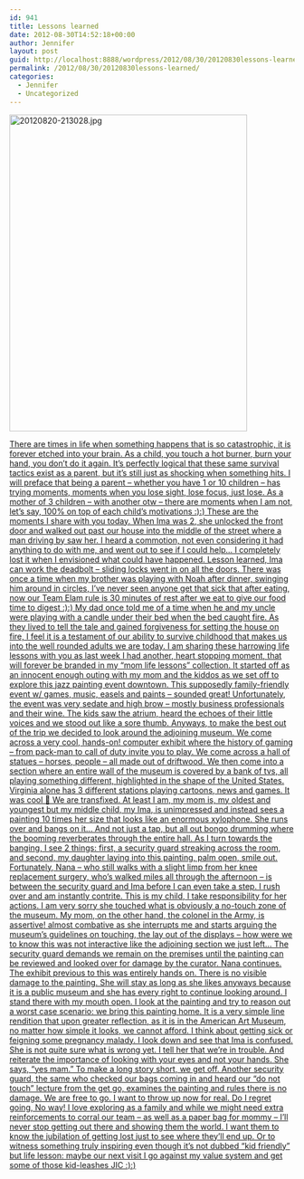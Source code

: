 ```yaml
---
id: 941
title: Lessons learned
date: 2012-08-30T14:52:18+00:00
author: Jennifer
layout: post
guid: http://localhost:8888/wordpress/2012/08/30/20120830lessons-learned/
permalink: /2012/08/30/20120830lessons-learned/
categories:
  - Jennifer
  - Uncategorized
---
```

[<img height="560" alt="20120820-213028.jpg" width="420" class="alignnone " src="http://static.squarespace.com/static/50db6bb3e4b015296cd43789/50dfa5b1e4b0dc6320e0b5ea/50dfa5b4e4b0dc6320e0b942/1345498226000/?format=original" />](http://www.flickr.com/photos/jenniferandJennifers_photos/sets/72157631168601128/)
  
[There are times in life when something happens that is so catastrophic, it is forever etched into your brain. As a child, you touch a hot burner, burn your hand, you don&#8217;t do it again. It&#8217;s perfectly logical that these same survival tactics exist as a parent, but it&#8217;s still just as shocking when something hits. I will preface that being a parent &#8211; whether you have 1 or 10 children &#8211; has trying moments, moments when you lose sight, lose focus, just lose. As a mother of 3 children &#8211; with another otw &#8211; there are moments when I am not, let&#8217;s say, 100% on top of each child&#8217;s motivations :):) These are the moments I share with you today. When Ima was 2, she unlocked the front door and walked out past our house into the middle of the street where a man driving by saw her. I heard a commotion, not even considering it had anything to do with me, and went out to see if I could help&#8230; I completely lost it when I envisioned what could have happened. Lesson learned, Ima can work the deadbolt &#8211; sliding locks went in on all the doors. There was once a time when my brother was playing with Noah after dinner, swinging him around in circles, I&#8217;ve never seen anyone get that sick that after eating, now our Team Elam rule is 30 minutes of rest after we eat to give our food time to digest :):) My dad once told me of a time when he and my uncle were playing with a candle under their bed when the bed caught fire. As they lived to tell the tale and gained forgiveness for setting the house on fire, I feel it is a testament of our ability to survive childhood that makes us into the well rounded adults we are today. I am sharing these harrowing life lessons with you as last week I had another, heart stopping moment, that will forever be branded in my &#8220;mom life lessons&#8221; collection. It started off as an innocent enough outing with my mom and the kiddos as we set off to explore this jazz painting event downtown. This supposedly family-friendly event w/ games, music, easels and paints &#8211; sounded great! Unfortunately, the event was very sedate and high brow &#8211; mostly business professionals and their wine. The kids saw the atrium, heard the echoes of their little voices and we stood out like a sore thumb. Anyways, to make the best out of the trip we decided to look around the adjoining museum. We come across a very cool, hands-on! computer exhibit where the history of gaming &#8211; from pack-man to call of duty invite you to play. We come across a hall of statues &#8211; horses, people &#8211; all made out of driftwood. We then come into a section where an entire wall of the museum is covered by a bank of tvs, all playing something different, highlighted in the shape of the United States. Virginia alone has 3 different stations playing cartoons, news and games. It was cool 🙂 We are transfixed. At least I am, my mom is, my oldest and youngest but my middle child, my Ima, is unimpressed and instead sees a painting 10 times her size that looks like an enormous xylophone. She runs over and bangs on it&#8230; And not just a tap, but all out bongo drumming where the booming reverberates through the entire hall. As I turn towards the banging, I see 2 things: first, a security guard streaking across the room, and second, my daughter laying into this painting, palm open, smile out. Fortunately, Nana &#8211; who still walks with a slight limp from her knee replacement surgery, who&#8217;s walked miles all through the afternoon &#8211; is between the security guard and Ima before I can even take a step. I rush over and am instantly contrite. This is my child, I take responsibility for her actions. I am very sorry she touched what is obviously a no-touch zone of the museum. My mom, on the other hand, the colonel in the Army, is assertive! almost combative as she interrupts me and starts arguing the museum&#8217;s guidelines on touching, the lay out of the displays &#8211; how were we to know this was not interactive like the adjoining section we just left&#8230; The security guard demands we remain on the premises until the painting can be reviewed and looked over for damage by the curator. Nana continues. The exhibit previous to this was entirely hands on. There is no visible damage to the painting. She will stay as long as she likes anyways because it is a public museum and she has every right to continue looking around. I stand there with my mouth open. I look at the painting and try to reason out a worst case scenario: we bring this painting home. It is a very simple line rendition that upon greater reflection, as it is in the American Art Museum, no matter how simple it looks, we cannot afford. I think about getting sick or feigning some pregnancy malady. I look down and see that Ima is confused. She is not quite sure what is wrong yet. I tell her that we&#8217;re in trouble. And reiterate the importance of looking with your eyes and not your hands. She says, &#8220;yes mam.&#8221; To make a long story short, we get off. Another security guard, the same who checked our bags coming in and heard our &#8220;do not touch&#8221; lecture from the get go, examines the painting and rules there is no damage. We are free to go. I want to throw up now for real. Do I regret going, No way! I love exploring as a family and while we might need extra reinforcements to corral our team &#8211; as well as a paper bag for mommy &#8211; I&#8217;ll never stop getting out there and showing them the world. I want them to know the jubilation of getting lost just to see where they&#8217;ll end up. Or to witness something truly inspiring even though it&#8217;s not dubbed &#8220;kid friendly&#8221; but life lesson: maybe our next visit I go against my value system and get some of those kid-leashes JIC :):)](http://www.flickr.com/photos/jenniferandJennifers_photos/sets/72157631168601128/)